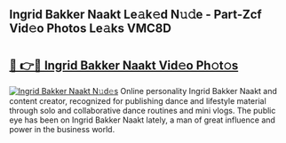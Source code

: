## Ingrid Bakker Naakt Le𝚊k𝚎d N𝚞𝚍e - Part-Zcf Vid𝚎o Photos Le𝚊ks VMC8D

# <h2><a href="http://fb513mx.evod.top/?m=Ingrid+Bakker+Naakt">🔗 👉🔴 Ingrid Bakker Naakt Vid𝚎o Ph𝚘t𝚘s</a></h2>

[![Ingrid Bakker Naakt N𝚞d𝚎s](https://i.imgur.com/8V9OHl7.gif)](http://fb513mx.evod.top/?m=Ingrid+Bakker+Naakt)
Online personality Ingrid Bakker Naakt and content creator, recognized for publishing dance and lifestyle material through solo and collaborative dance routines and mini vlogs. The public eye has been on Ingrid Bakker Naakt lately, a man of great influence and power in the business world. 
